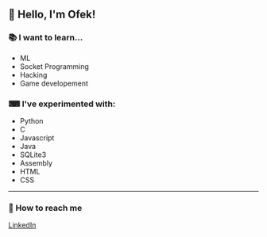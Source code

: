 ## 👋 Hello, I'm Ofek!

### 📚 I want to learn...
- ML
- Socket Programming
- Hacking
- Game developement

### ⌨ I've experimented with:
- Python
- C
- Javascript
- Java
- SQLite3
- Assembly
- HTML
- CSS

---

### 📩 How to reach me
[LinkedIn](https://www.linkedin.com/in/ofek-sror-647062243)
